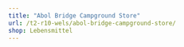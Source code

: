 ```yaml
---
title: "Abol Bridge Campground Store"
url: /t2-r10-wels/abol-bridge-campground-store/
shop: Lebensmittel
---
```

